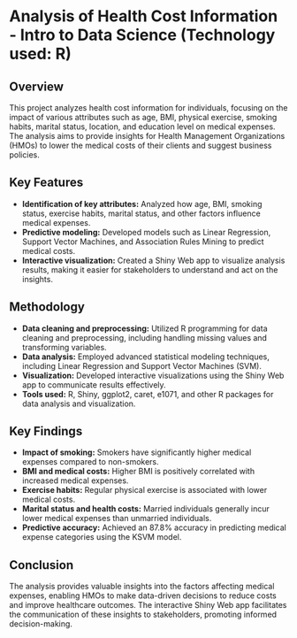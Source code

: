 # Analysis of Health Cost Information - Intro to Data Science (Technology used: R)

## Overview
This project analyzes health cost information for individuals, focusing on the impact of various attributes such as age, BMI, physical exercise, smoking habits, marital status, location, and education level on medical expenses. The analysis aims to provide insights for Health Management Organizations (HMOs) to lower the medical costs of their clients and suggest business policies.

## Key Features
* **Identification of key attributes:** Analyzed how age, BMI, smoking status, exercise habits, marital status, and other factors influence medical expenses.
* **Predictive modeling:** Developed models such as Linear Regression, Support Vector Machines, and Association Rules Mining to predict medical costs.
* **Interactive visualization:** Created a Shiny Web app to visualize analysis results, making it easier for stakeholders to understand and act on the insights.

## Methodology
* **Data cleaning and preprocessing:** Utilized R programming for data cleaning and preprocessing, including handling missing values and transforming variables.
* **Data analysis:** Employed advanced statistical modeling techniques, including Linear Regression and Support Vector Machines (SVM).
* **Visualization:** Developed interactive visualizations using the Shiny Web app to communicate results effectively.
* **Tools used:** R, Shiny, ggplot2, caret, e1071, and other R packages for data analysis and visualization.

## Key Findings
* **Impact of smoking:** Smokers have significantly higher medical expenses compared to non-smokers.
* **BMI and medical costs:** Higher BMI is positively correlated with increased medical expenses.
* **Exercise habits:** Regular physical exercise is associated with lower medical costs.
* **Marital status and health costs:** Married individuals generally incur lower medical expenses than unmarried individuals.
* **Predictive accuracy:** Achieved an 87.8% accuracy in predicting medical expense categories using the KSVM model.

## Conclusion
The analysis provides valuable insights into the factors affecting medical expenses, enabling HMOs to make data-driven decisions to reduce costs and improve healthcare outcomes. The interactive Shiny Web app facilitates the communication of these insights to stakeholders, promoting informed decision-making.

